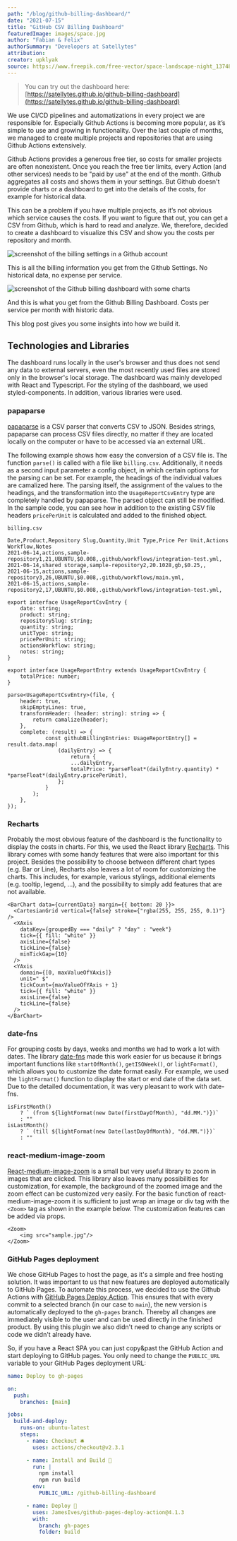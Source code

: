 ```yaml
---
path: "/blog/github-billing-dashboard/"
date: "2021-07-15"
title: "GitHub CSV Billing Dashboard"
featuredImage: images/space.jpg
author: "Fabian & Felix"
authorSummary: "Developers at Satellytes"
attribution:
creator: upklyak
source: https://www.freepik.com/free-vector/space-landscape-night_13748451.htm
---
```




> You can try out the dashboard here: [https://satellytes.github.io/github-billing-dashboard](https://satellytes.github.io/github-billing-dashboard)

We use CI/CD pipelines and automatizations in every project we are responsible for. Especially Github Actions is becoming more popular, as it’s simple to use and growing in functionality. Over the last couple of months, we managed to create multiple projects and repositories that are using Github Actions extensively.

Github Actions provides a generous free tier, so costs for smaller projects are often nonexistent. Once you reach the free tier limits, every Action (and other services) needs to be "paid by use" at the end of the month. Github aggregates all costs and shows them in your settings. But Github doesn't provide charts or a dashboard to get into the details of the costs, for example for historical data.

This can be a problem if you have multiple projects, as it’s not obvious which service causes the costs. If you want to figure that out, you can get a CSV from Github, which is hard to read and analyze. We, therefore, decided to create a dashboard to visualize this CSV and show you the costs per repository and month.

![screenshot of the billing settings in a Github account](./images/screenshot-of-gh-billing-settings.png)

This is all the billing information you get from the Github Settings. No historical data, no expense per service.

![screenshot of the Github billing dashboard with some charts](./images/screenshot-of-gh-dashboard.png)

And this is what you get from the Github Billing Dashboard. Costs per service per month with historic data.

This blog post gives you some insights into how we build it.

## Technologies and Libraries

The dashboard runs locally in the user's browser and thus does not send any data to external servers, even the most recently used files are stored only in the browser's local storage. The dashboard was mainly developed with React and Typescript. For the styling of the dashboard, we used styled-components. In addition, various libraries were used.

### papaparse

[papaparse](https://github.com/mholt/PapaParse) is a CSV parser that converts CSV to JSON. Besides strings, papaparse can process CSV files directly, no matter if they are located locally on the computer or have to be accessed via an external URL.

The following example shows how easy the conversion of a CSV file is. The function `parse()` is called with a file like `billing.csv`. Additionally, it needs as a second input parameter a config object, in which certain options for the parsing can be set. For example, the headings of the individual values are camalized here. The parsing itself, the assignment of the values to the headings, and the transformation into the `UsageReportCsvEntry` type are completely handled by papaparse. The parsed object can still be modified. In the sample code, you can see how in addition to the existing CSV file headers `pricePerUnit` is calculated and added to the finished object.

```
billing.csv

Date,Product,Repository Slug,Quantity,Unit Type,Price Per Unit,Actions Workflow,Notes
2021-06-14,actions,sample-repository1,21,UBUNTU,$0.008,.github/workflows/integration-test.yml,
2021-06-14,shared storage,sample-repository2,20.1028,gb,$0.25,,
2021-06-15,actions,sample-repository3,26,UBUNTU,$0.008,.github/workflows/main.yml,
2021-06-15,actions,sample-repository2,17,UBUNTU,$0.008,.github/workflows/integration-test.yml,
```

```tsx
export interface UsageReportCsvEntry {
	date: string;
	product: string;
	repositorySlug: string;
	quantity: string;
	unitType: string;
	pricePerUnit: string;
	actionsWorkflow: string;
	notes: string;
}

export interface UsageReportEntry extends UsageReportCsvEntry {
	totalPrice: number;
}

parse<UsageReportCsvEntry>(file, {
	header: true,
	skipEmptyLines: true,
	transformHeader: (header: string): string => {
		return camalize(header);
	},
	complete: (result) => {
			const githubBillingEntries: UsageReportEntry[] = result.data.map(
				(dailyEntry) => {
					return {
					...dailyEntry,
					totalPrice: *parseFloat*(dailyEntry.quantity) * *parseFloat*(dailyEntry.pricePerUnit),
				};
			}
		);
	},
});
```

### Recharts

Probably the most obvious feature of the dashboard is the functionality to display the costs in charts. For this, we used the React library [Recharts](https://github.com/recharts/recharts). This library comes with some handy features that were also important for this project. Besides the possibility to choose between different chart types (e.g. Bar or Line), Recharts also leaves a lot of room for customizing the charts. This includes, for example, various stylings, additional elements (e.g. tooltip, legend, ...), and the possibility to simply add features that are not available.

```tsx
<BarChart data={currentData} margin={{ bottom: 20 }}>
  <CartesianGrid vertical={false} stroke={"rgba(255, 255, 255, 0.1)"} />
  <XAxis
    dataKey={groupedBy === "daily" ? "day" : "week"}
    tick={{ fill: "white" }}
    axisLine={false}
    tickLine={false}
    minTickGap={10}
  />
  <YAxis
    domain={[0, maxValueOfYAxis]}
    unit=" $"
    tickCount={maxValueOfYAxis + 1}
    tick={{ fill: "white" }}
    axisLine={false}
    tickLine={false}
  />
</BarChart>
```

### date-fns

For grouping costs by days, weeks and months we had to work a lot with dates. The library [date-fns](https://github.com/date-fns/date-fns) made this work easier for us because it brings important functions like `startOfMonth()`, `getISOWeek()`, or `lightFormat()`, which allows you to customize the date format easily. For example, we used the `lightFormat()` function to display the start or end date of the data set. Due to the detailed documentation, it was very pleasant to work with date-fns.

```tsx
isFirstMonth()
	? ` (from ${lightFormat(new Date(firstDayOfMonth), "dd.MM.")})`
	: ""
isLastMonth()
	? ` (till ${lightFormat(new Date(lastDayOfMonth), "dd.MM.")})`
	: ""
```

### react-medium-image-zoom

[React-medium-image-zoom](https://github.com/rpearce/image-zoom) is a small but very useful library to zoom in images that are clicked. This library also leaves many possibilities for customization, for example, the background of the zoomed image and the zoom effect can be customized very easily. For the basic function of react-medium-image-zoom it is sufficient to just wrap an image or div tag with the `<Zoom>` tag as shown in the example below. The customization features can be added via props.

```tsx
<Zoom>
	<img src="sample.jpg"/>
</Zoom>
```

### GitHub Pages deployment

We chose GitHub Pages to host the page, as it's a simple and free hosting solution. It was important to us that new features are deployed automatically to GitHub Pages. To automate this process, we decided to use the Github Actions with [GitHub Pages Deploy Action](https://github.com/JamesIves/github-pages-deploy-action).
This ensures that with every commit to a selected branch (in our case to `main`), the new version is automatically deployed to the `gh-pages` branch. Thereby all changes are immediately visible to the user and can be used directly in the finished product. By using this plugin we also didn't need to change any scripts or code we didn't already have.

So, if you have a React SPA you can just copy&past the GitHub Action and start deploying to GitHub pages. You only need to change the `PUBLIC_URL` variable to your GitHub Pages deployment URL:

```yaml
name: Deploy to gh-pages

on:
  push:
    branches: [main]

jobs:
  build-and-deploy:
    runs-on: ubuntu-latest
    steps:
      - name: Checkout 🛎️
        uses: actions/checkout@v2.3.1

      - name: Install and Build 🔧
        run: |
          npm install
          npm run build
        env:
          PUBLIC_URL: /github-billing-dashboard

      - name: Deploy 🚀
        uses: JamesIves/github-pages-deploy-action@4.1.3
        with:
          branch: gh-pages
          folder: build
```